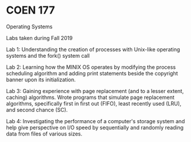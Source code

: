 # COEN 177

Operating Systems

Labs taken during Fall 2019

Lab 1: Understanding the creation of processes with Unix-like operating systems and the fork() system call

Lab 2: Learning how the MINIX OS operates by modifying the process scheduling algorithm and adding print statements beside the copyright banner upon its initialization.

Lab 3: Gaining experience with page replacement (and to a lesser extent, caching) algorithms. Wrote programs that simulate page replacement algorithms, specifically first in first out (FIFO), least recently used (LRU), and second chance (SC).

Lab 4: Investigating the performance of a computer's storage system and help give perspective on I/O speed by sequentially and randomly reading data from files of various sizes.
